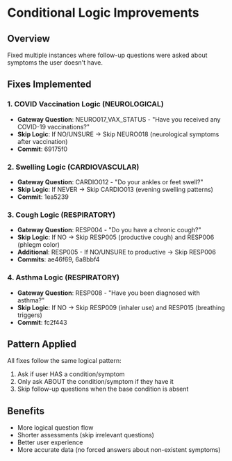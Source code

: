 # Conditional Logic Improvements

## Overview
Fixed multiple instances where follow-up questions were asked about symptoms the user doesn't have.

## Fixes Implemented

### 1. COVID Vaccination Logic (NEUROLOGICAL)
- **Gateway Question**: NEURO017_VAX_STATUS - "Have you received any COVID-19 vaccinations?"
- **Skip Logic**: If NO/UNSURE → Skip NEURO018 (neurological symptoms after vaccination)
- **Commit**: 69175f0

### 2. Swelling Logic (CARDIOVASCULAR)
- **Gateway Question**: CARDIO012 - "Do your ankles or feet swell?"
- **Skip Logic**: If NEVER → Skip CARDIO013 (evening swelling patterns)
- **Commit**: 1ea5239

### 3. Cough Logic (RESPIRATORY)
- **Gateway Question**: RESP004 - "Do you have a chronic cough?"
- **Skip Logic**: If NO → Skip RESP005 (productive cough) and RESP006 (phlegm color)
- **Additional**: RESP005 - If NO/UNSURE to productive → Skip RESP006
- **Commits**: ae46f69, 6a8bbf4

### 4. Asthma Logic (RESPIRATORY)
- **Gateway Question**: RESP008 - "Have you been diagnosed with asthma?"
- **Skip Logic**: If NO → Skip RESP009 (inhaler use) and RESP015 (breathing triggers)
- **Commit**: fc2f443

## Pattern Applied
All fixes follow the same logical pattern:
1. Ask if user HAS a condition/symptom
2. Only ask ABOUT the condition/symptom if they have it
3. Skip follow-up questions when the base condition is absent

## Benefits
- More logical question flow
- Shorter assessments (skip irrelevant questions)
- Better user experience
- More accurate data (no forced answers about non-existent symptoms)
